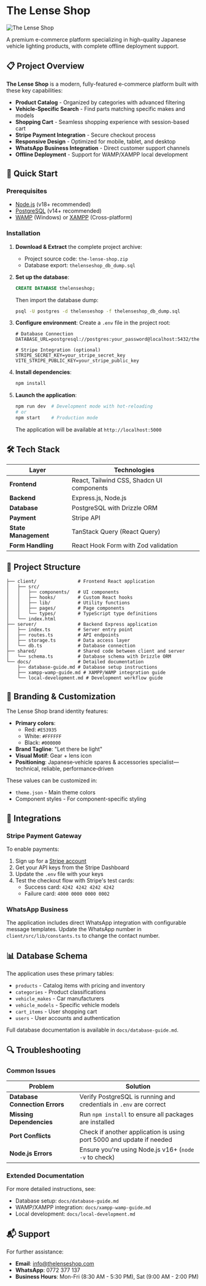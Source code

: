 # The Lense Shop

![The Lense Shop](https://i.imgur.com/OjR2ISW.png)

A premium e-commerce platform specializing in high-quality Japanese vehicle lighting products, with complete offline deployment support.

## 📋 Project Overview

**The Lense Shop** is a modern, fully-featured e-commerce platform built with these key capabilities:

- **Product Catalog** - Organized by categories with advanced filtering
- **Vehicle-Specific Search** - Find parts matching specific makes and models
- **Shopping Cart** - Seamless shopping experience with session-based cart
- **Stripe Payment Integration** - Secure checkout process
- **Responsive Design** - Optimized for mobile, tablet, and desktop
- **WhatsApp Business Integration** - Direct customer support channels
- **Offline Deployment** - Support for WAMP/XAMPP local development

## 🚀 Quick Start

### Prerequisites

- [Node.js](https://nodejs.org/) (v18+ recommended)
- [PostgreSQL](https://www.postgresql.org/download/) (v14+ recommended)
- [WAMP](https://www.wampserver.com/en/) (Windows) or [XAMPP](https://www.apachefriends.org/index.html) (Cross-platform)

### Installation

1. **Download & Extract** the complete project archive:
   - Project source code: `the-lense-shop.zip`
   - Database export: `thelenseshop_db_dump.sql`

2. **Set up the database**:
   ```sql
   CREATE DATABASE thelenseshop;
   ```
   Then import the database dump:
   ```bash
   psql -U postgres -d thelenseshop -f thelenseshop_db_dump.sql
   ```

3. **Configure environment**:
   Create a `.env` file in the project root:
   ```
   # Database Connection
   DATABASE_URL=postgresql://postgres:your_password@localhost:5432/thelenseshop
   
   # Stripe Integration (optional)
   STRIPE_SECRET_KEY=your_stripe_secret_key
   VITE_STRIPE_PUBLIC_KEY=your_stripe_public_key
   ```

4. **Install dependencies**:
   ```bash
   npm install
   ```

5. **Launch the application**:
   ```bash
   npm run dev  # Development mode with hot-reloading
   # or
   npm start    # Production mode
   ```

   The application will be available at `http://localhost:5000`

## 🛠️ Tech Stack

| Layer | Technologies |
|-------|--------------|
| **Frontend** | React, Tailwind CSS, Shadcn UI components |
| **Backend** | Express.js, Node.js |
| **Database** | PostgreSQL with Drizzle ORM |
| **Payment** | Stripe API |
| **State Management** | TanStack Query (React Query) |
| **Form Handling** | React Hook Form with Zod validation |

## 📁 Project Structure

```
├── client/               # Frontend React application
│   ├── src/
│   │   ├── components/   # UI components
│   │   ├── hooks/        # Custom React hooks
│   │   ├── lib/          # Utility functions
│   │   ├── pages/        # Page components
│   │   └── types/        # TypeScript type definitions
│   └── index.html
├── server/               # Backend Express application
│   ├── index.ts          # Server entry point
│   ├── routes.ts         # API endpoints
│   ├── storage.ts        # Data access layer
│   └── db.ts             # Database connection
├── shared/               # Shared code between client and server
│   └── schema.ts         # Database schema with Drizzle ORM
└── docs/                 # Detailed documentation
    ├── database-guide.md # Database setup instructions
    ├── xampp-wamp-guide.md # XAMPP/WAMP integration guide
    └── local-development.md # Development workflow guide
```

## 🎨 Branding & Customization

The Lense Shop brand identity features:

- **Primary colors**: 
  - Red: `#E53935` 
  - White: `#FFFFFF`
  - Black: `#000000`
- **Brand Tagline**: "Let there be light"
- **Visual Motif**: Gear + lens icon
- **Positioning**: Japanese‑vehicle spares & accessories specialist—technical, reliable, performance‑driven

These values can be customized in:
- `theme.json` - Main theme colors
- Component styles - For component-specific styling

## 🔌 Integrations

### Stripe Payment Gateway

To enable payments:

1. Sign up for a [Stripe account](https://dashboard.stripe.com/register)
2. Get your API keys from the Stripe Dashboard
3. Update the `.env` file with your keys
4. Test the checkout flow with Stripe's test cards:
   - Success card: `4242 4242 4242 4242`
   - Failure card: `4000 0000 0000 0002`

### WhatsApp Business

The application includes direct WhatsApp integration with configurable message templates. Update the WhatsApp number in `client/src/lib/constants.ts` to change the contact number.

## 📊 Database Schema

The application uses these primary tables:

- `products` - Catalog items with pricing and inventory
- `categories` - Product classifications
- `vehicle_makes` - Car manufacturers
- `vehicle_models` - Specific vehicle models
- `cart_items` - User shopping cart
- `users` - User accounts and authentication

Full database documentation is available in `docs/database-guide.md`.

## 🔍 Troubleshooting

### Common Issues

| Problem | Solution |
|---------|----------|
| **Database Connection Errors** | Verify PostgreSQL is running and credentials in `.env` are correct |
| **Missing Dependencies** | Run `npm install` to ensure all packages are installed |
| **Port Conflicts** | Check if another application is using port 5000 and update if needed |
| **Node.js Errors** | Ensure you're using Node.js v16+ (`node -v` to check) |

### Extended Documentation

For more detailed instructions, see:
- Database setup: `docs/database-guide.md`
- WAMP/XAMPP integration: `docs/xampp-wamp-guide.md`
- Local development: `docs/local-development.md`

## 📬 Support

For further assistance:
- **Email**: info@thelenseshop.com
- **WhatsApp**: 0772 377 137
- **Business Hours**: Mon-Fri (8:30 AM - 5:30 PM), Sat (9:00 AM - 2:00 PM)